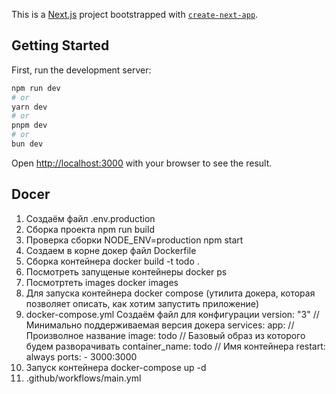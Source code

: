 This is a [Next.js](https://nextjs.org) project bootstrapped with [`create-next-app`](https://nextjs.org/docs/app/api-reference/cli/create-next-app).

## Getting Started

First, run the development server:

```bash
npm run dev
# or
yarn dev
# or
pnpm dev
# or
bun dev
```

Open [http://localhost:3000](http://localhost:3000) with your browser to see the result.

## Docer

1. Создаём файл
   .env.production
2. Сборка проекта
   npm run build
3. Проверка сборки
   NODE_ENV=production npm start
4. Создаем в корне докер файл
   Dockerfile
5. Сборка контейнера
   docker build -t todo .
6. Посмотреть запущеные контейнеры
   docker ps
7. Посмотртеть images
   docker images
8. Для запуска контейнера
   docker compose (утилита докера, которая позволяет описать, как хотим запустить приложение)
9. docker-compose.yml
   Создаём файл для конфигурации
   version: "3" // Минимально поддерживаемая версия докера
   services:
   app: // Произволное название
   image: todo // Базовый образ из которого будем разворачивать
   container_name: todo // Имя контейнера
   restart: always
   ports: - 3000:3000
10. Запуск контейнера
    docker-compose up -d
11. .github/workflows/main.yml
